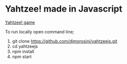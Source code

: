 # Yahtzee! made in Javascript

[Yahtzee! game](https://djmorosini.github.io/yahtzeejs/)

To run locally open command line;

1. git clone https://github.com/djmorosini/yahtzeejs.git
2. cd yahtzeejs
3. npm install
4. npm start
